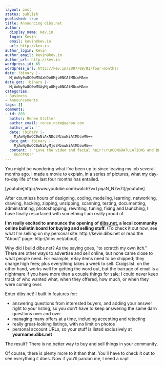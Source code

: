 ```yaml
---
layout: post
status: publish
published: true
title: Announcing dibs.net
author:
  display_name: Kev.in
  login: Kevin
  email: kevin@kev.in
  url: http://kev.in
author_login: Kevin
author_email: kevin@kev.in
author_url: http://kev.in
wordpress_id: 65
wordpress_url: http://kev.in/2007/08/01/four-months/
date: !binary |-
  MjAwNy0wOC0wMSAxNDo0Mjo0NCAtMDcwMA==
date_gmt: !binary |-
  MjAwNy0wOC0wMSAyMjo0Mjo0NCAtMDcwMA==
categories:
- Business
- Announcements
tags: []
comments:
- id: 808
  author: Renee Stoller
  author_email: renee_norm@yahoo.com
  author_url: ''
  date: !binary |-
    MjAwNy0wOC0wNiAxNDozMzowNiAtMDcwMA==
  date_gmt: !binary |-
    MjAwNy0wOC0wNiAyMjozMzowNiAtMDcwMA==
  content: ! "Love the video and facial hair!\r\nCONGRATULATIONS and BEST WISHES FOR
    SUCCESS!"
---
```

<p>You might be wondering what I've been up to since leaving my job several months ago. I made a movie to explain, in a series of pictures, what my day-to-day life of the last four months has entailed.</p>
<p>[youtube]http://www.youtube.com/watch?v=LpqaN_N7w7I[/youtube]</p>
<p>After countless hours of designing, coding, modeling, learning, networking, drawing, hacking, zipping, unzipping, scanning, testing, documenting, administrating, photoshopping, rewriting, tuning, fixing and launching, I have finally resurfaced with something I am really proud of.</p>
<p><strong>I'm really excited to announce the opening of <a href="http://dibs.net">dibs.net</a>, a local community online bulletin board for buying and selling stuff.</strong> (To check it out now, see what I'm selling on my personal site: http://kevin.dibs.net or read the "About" page: http://dibs.net/about).</p>
<p>Why did I build dibs.net? As the saying goes, "to scratch my own itch." There are other ways to advertise and sell online, but none came close to what people need. For example, eBay items need to be shipped; they charge high fees; plus everything takes a week to sell. Craigslist, on the other hand, works well for getting the word out, but the barrage of email is a nightmare if you have more than a couple things for sale; I could never keep track of who wanted what, when they offered, how much, or when they were coming over.</p>
<p>Enter dibs.net! I built in features for:</p>
<ul>
<li>answering questions from interested buyers, and adding your answer right to your listing, so you don't have to keep answering the same darn questions over and over</li>
<li>managing many offers at a time, including accepting and rejecting</li>
<li>really great-looking listings, with no limit on photos</li>
<li>personal account URLs, so your stuff is listed exclusively at <strong>yourname.dibs.net</strong></li>
</ul>
<p>The result? There is no better way to buy and sell things in your community.</p>
<p>Of course, there is plenty more to it than that. You'll have to check it out to see everything it does. Now if you'll pardon me, I need a nap!</p>
